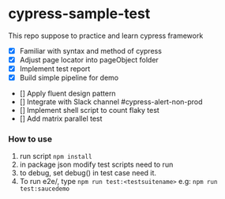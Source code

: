 # cypress-sample-test

This repo suppose to practice and learn cypress framework

- [x] Familiar with syntax and method of cypress
- [x] Adjust page locator into pageObject folder
- [x] Implement test report
- [x] Build simple pipeline for demo
- [] Apply fluent design pattern
- [] Integrate with Slack channel #cypress-alert-non-prod
- [] Implement shell script to count flaky test
- [] Add matrix parallel test

### How to use
1. run script `npm install` 
2. in package json modify test scripts need to run
3. to debug, set debug() in test case need it.
4. To run e2e/<testsuitename>, type `npm run test:<testsuitename>` e.g: `npm run test:saucedemo`
   
